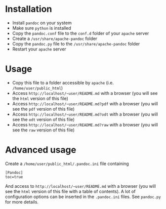 Installation
============

 * Install `pandoc` on your system
 * Make sure `python` is installed
 * Copy the `pandoc.conf` file to the `conf.d` folder of your `apache` server
 * Create a `/usr/share/apache-pandoc` folder
 * Copy the `pandoc.py` file to the `/usr/share/apache-pandoc` folder
 * Restart your `apache` server

Usage
=====

 * Copy this file to a folder accessible by `apache` (i.e. `/home/user/public_html`)
 * Access `http://localhost/~user/README.md` with a browser (you will see the `html` version of this file)
 * Access `http://localhost/~user/README.md?pdf` with a browser (you will see the `pdf` version of this file)
 * Access `http://localhost/~user/README.md?odt` with a browser (you will see the `odt` version of this file)
 * Access `http://localhost/~user/README.md?raw` with a browser (you will see the `raw` version of this file)

Advanced usage
==============
Create a `/home/user/public_html/.pandoc.ini` file containing

    [Pandoc]
    toc=true

And access to `http://localhost/~user/README.md` with a browser (you will see the `html` version of this file with a table of contents). A lot of configuration options can be inserted in the `.pandoc.ini` files. See `pandoc.py` for more details.


 
 
